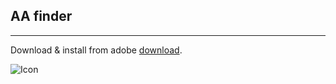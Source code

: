 ## AA finder
---
Download & install from adobe [download](https://build.phonegap.com/apps/719314/share "Title").

![Icon](https://raw.github.com/trojanspike/AA-finder/master/www/res/icon/AAicon.png)

